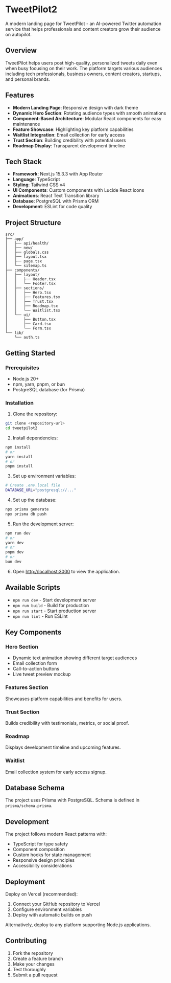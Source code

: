 # TweetPilot2

A modern landing page for TweetPilot - an AI-powered Twitter automation service that helps professionals and content creators grow their audience on autopilot.

## Overview

TweetPilot helps users post high-quality, personalized tweets daily even when busy focusing on their work. The platform targets various audiences including tech professionals, business owners, content creators, startups, and personal brands.

## Features

- **Modern Landing Page**: Responsive design with dark theme
- **Dynamic Hero Section**: Rotating audience types with smooth animations
- **Component-Based Architecture**: Modular React components for easy maintenance
- **Feature Showcase**: Highlighting key platform capabilities
- **Waitlist Integration**: Email collection for early access
- **Trust Section**: Building credibility with potential users
- **Roadmap Display**: Transparent development timeline

## Tech Stack

- **Framework**: Next.js 15.3.3 with App Router
- **Language**: TypeScript
- **Styling**: Tailwind CSS v4
- **UI Components**: Custom components with Lucide React icons
- **Animations**: React Text Transition library
- **Database**: PostgreSQL with Prisma ORM
- **Development**: ESLint for code quality

## Project Structure

```
src/
├── app/
│   ├── api/health/
│   ├── new/
│   ├── globals.css
│   ├── layout.tsx
│   ├── page.tsx
│   └── sitemap.ts
├── components/
│   ├── layout/
│   │   ├── Header.tsx
│   │   └── Footer.tsx
│   ├── sections/
│   │   ├── Hero.tsx
│   │   ├── Features.tsx
│   │   ├── Trust.tsx
│   │   ├── Roadmap.tsx
│   │   └── Waitlist.tsx
│   └── ui/
│       ├── Button.tsx
│       ├── Card.tsx
│       └── Form.tsx
└── lib/
    └── auth.ts
```

## Getting Started

### Prerequisites

- Node.js 20+ 
- npm, yarn, pnpm, or bun
- PostgreSQL database (for Prisma)

### Installation

1. Clone the repository:
```bash
git clone <repository-url>
cd tweetpilot2
```

2. Install dependencies:
```bash
npm install
# or
yarn install
# or
pnpm install
```

3. Set up environment variables:
```bash
# Create .env.local file
DATABASE_URL="postgresql://..."
```

4. Set up the database:
```bash
npx prisma generate
npx prisma db push
```

5. Run the development server:
```bash
npm run dev
# or
yarn dev
# or
pnpm dev
# or
bun dev
```

6. Open [http://localhost:3000](http://localhost:3000) to view the application.

## Available Scripts

- `npm run dev` - Start development server
- `npm run build` - Build for production
- `npm run start` - Start production server
- `npm run lint` - Run ESLint

## Key Components

### Hero Section
- Dynamic text animation showing different target audiences
- Email collection form
- Call-to-action buttons
- Live tweet preview mockup

### Features Section
Showcases platform capabilities and benefits for users.

### Trust Section
Builds credibility with testimonials, metrics, or social proof.

### Roadmap
Displays development timeline and upcoming features.

### Waitlist
Email collection system for early access signup.

## Database Schema

The project uses Prisma with PostgreSQL. Schema is defined in `prisma/schema.prisma`.

## Development

The project follows modern React patterns with:
- TypeScript for type safety
- Component composition
- Custom hooks for state management
- Responsive design principles
- Accessibility considerations

## Deployment

Deploy on Vercel (recommended):

1. Connect your GitHub repository to Vercel
2. Configure environment variables
3. Deploy with automatic builds on push

Alternatively, deploy to any platform supporting Node.js applications.

## Contributing

1. Fork the repository
2. Create a feature branch
3. Make your changes
4. Test thoroughly
5. Submit a pull request
